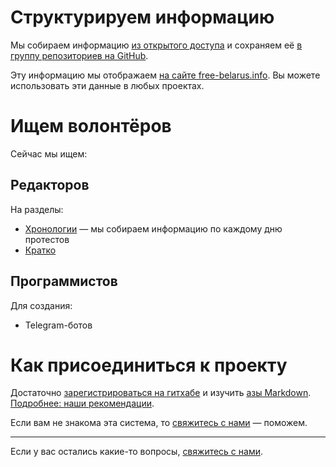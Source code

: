 # Структурируем информацию 

Мы собираем информацию [из открытого доступа](./sources/) и сохраняем её [в группу репозиториев на GitHub](https://github.com/free-belarus).

Эту информацию мы отображаем [на сайте free-belarus.info](https://free-belarus.info/). Вы можете использовать эти данные в любых проектах.

# Ищем волонтёров

Сейчас мы ищем:

## Редакторов 

На разделы: 

- [Хронологии](https://free-belarus.info/timeline) — мы собираем информацию по каждому дню протестов
- [Кратко](https://free-belarus.info/summary)

## Программистов

Для создания:

- Telegram-ботов


# Как присоединиться к проекту

Достаточно [зарегистрироваться на гитхабе](https://github.com/join) и изучить [азы Markdown](https://ru.wikipedia.org/wiki/Markdown). [Подробнее: наши рекомендации](./repositories.md).

Если вам не знакома эта система, то [свяжитесь с нами](./feedback.md) — поможем.

---

Если у вас остались какие-то вопросы, [свяжитесь с нами](./feedback.md).
